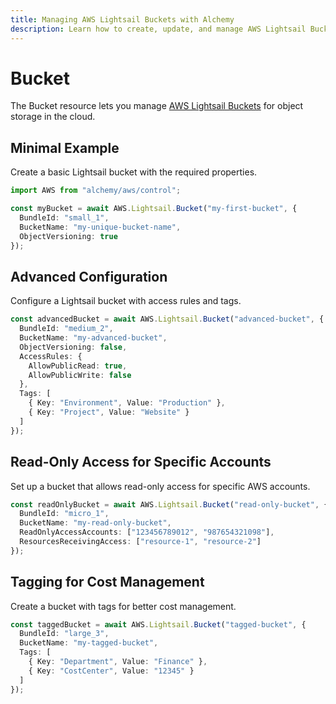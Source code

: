 ```yaml
---
title: Managing AWS Lightsail Buckets with Alchemy
description: Learn how to create, update, and manage AWS Lightsail Buckets using Alchemy Cloud Control.
---
```


# Bucket

The Bucket resource lets you manage [AWS Lightsail Buckets](https://docs.aws.amazon.com/lightsail/latest/userguide/) for object storage in the cloud.

## Minimal Example

Create a basic Lightsail bucket with the required properties.

```ts
import AWS from "alchemy/aws/control";

const myBucket = await AWS.Lightsail.Bucket("my-first-bucket", {
  BundleId: "small_1",
  BucketName: "my-unique-bucket-name",
  ObjectVersioning: true
});
```

## Advanced Configuration

Configure a Lightsail bucket with access rules and tags.

```ts
const advancedBucket = await AWS.Lightsail.Bucket("advanced-bucket", {
  BundleId: "medium_2",
  BucketName: "my-advanced-bucket",
  ObjectVersioning: false,
  AccessRules: {
    AllowPublicRead: true,
    AllowPublicWrite: false
  },
  Tags: [
    { Key: "Environment", Value: "Production" },
    { Key: "Project", Value: "Website" }
  ]
});
```

## Read-Only Access for Specific Accounts

Set up a bucket that allows read-only access for specific AWS accounts.

```ts
const readOnlyBucket = await AWS.Lightsail.Bucket("read-only-bucket", {
  BundleId: "micro_1",
  BucketName: "my-read-only-bucket",
  ReadOnlyAccessAccounts: ["123456789012", "987654321098"],
  ResourcesReceivingAccess: ["resource-1", "resource-2"]
});
```

## Tagging for Cost Management

Create a bucket with tags for better cost management.

```ts
const taggedBucket = await AWS.Lightsail.Bucket("tagged-bucket", {
  BundleId: "large_3",
  BucketName: "my-tagged-bucket",
  Tags: [
    { Key: "Department", Value: "Finance" },
    { Key: "CostCenter", Value: "12345" }
  ]
});
```